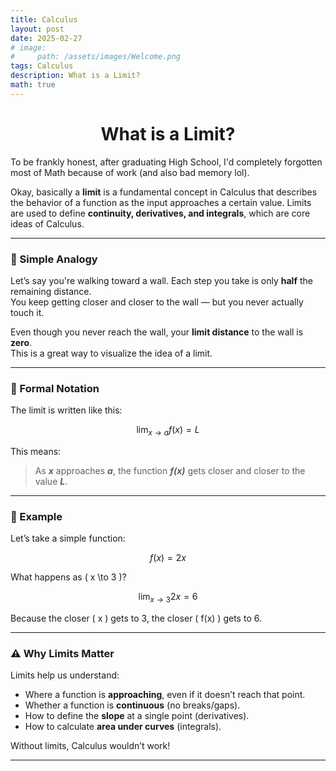```yaml
---
title: Calculus
layout: post
date: 2025-02-27
# image:
#     path: /assets/images/Welcome.png
tags: Calculus
description: What is a Limit?
math: true
---
```


<h1 align="center">What is a Limit?</h1>

To be frankly honest, after graduating High School, I'd completely forgotten most of Math because of work (and also bad memory lol).

Okay, basically a **limit** is a fundamental concept in Calculus that describes the behavior of a function as the input approaches a certain value. Limits are used to define **continuity, derivatives, and integrals**, which are core ideas of Calculus.

---

### 📌 Simple Analogy

Let’s say you're walking toward a wall. Each step you take is only **half** the remaining distance.  
You keep getting closer and closer to the wall — but you never actually touch it.  

Even though you never reach the wall, your **limit distance** to the wall is **zero**.  
This is a great way to visualize the idea of a limit.

---

### 📐 Formal Notation

The limit is written like this:

$$
\lim_{x \to a} f(x) = L
$$

This means:

> As ***x*** approaches ***a***, the function ***f(x)*** gets closer and closer to the value ***L***.

---

### 🧮 Example

Let’s take a simple function:

$$
f(x) = 2x
$$

What happens as \( x \to 3 \)?

$$
\lim_{x \to 3} 2x = 6
$$

Because the closer \( x \) gets to 3, the closer \( f(x) \) gets to 6.

---

### ⚠️ Why Limits Matter

Limits help us understand:

- Where a function is **approaching**, even if it doesn’t reach that point.
- Whether a function is **continuous** (no breaks/gaps).
- How to define the **slope** at a single point (derivatives).
- How to calculate **area under curves** (integrals).

Without limits, Calculus wouldn’t work!

---
